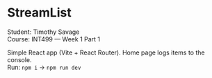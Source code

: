 # StreamList
Student: Timothy Savage  
Course: INT499 — Week 1 Part 1

Simple React app (Vite + React Router). Home page logs items to the console.  
Run: `npm i` → `npm run dev`
